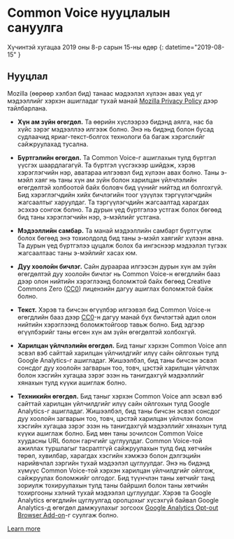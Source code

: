 # Common Voice нууцлалын сануулга 

Хүчинтэй хугацаа 2019 оны 8-р сарын 15-ны өдөр {: datetime="2019-08-15" }

## Нууцлал

Mozilla (өөрөөр хэлбэл бид) танаас мэдээлэл хүлээн авах үед уг мэдээллийг хэрхэн ашигладаг тухай манай [Mozilla Privacy Policy](https://www.mozilla.org/privacy) дээр тайлбарлана.

* **Хүн ам зүйн өгөгдөл.** Та өөрийн хүслээрээ бидэнд аялга, нас ба хүйс зэрэг мэдээллээ илгээж болно. Энэ нь бидэнд болон бусад судлаачид яриаг-текст-болгох технологи ба багаж хэрэгслийг сайжруулахад тусална.

* **Бүртгэлийн өгөгдөл.** Та Common Voice-г ашиглахын тулд бүртгэл үүсгэх шаардлагагүй. Та бүртгэл үүсгэхээр шийдэж, хэрэв хэрэглэгчийн нэр, аватараа илгээвэл бид хүлээн авах болно. Таны э-мэйл хаяг нь таны хүн ам зүйн болон харилцан үйлчлэлийн өгөгдөлтэй холбоотой байх боловч бид үүнийг нийтэд ил болгохгүй. Бид хэрэглэгчдийн хийх бичлэгийн тоог үзүүлэх тэргүүлэгчдийн жагсаалтыг харуулдаг. Та тэргүүлэгчдийн жагсаалтад харагдах эсэхээ сонгож болно. Та дурын үед бүртгэлээ устгаж болох бөгөөд бид таны хэрэглэгчийн нэр, э-мэйлийг устгана.

* **Мэдээллийн самбар.** Та манай мэдээллийн самбарт бүртгүүлж болох бөгөөд энэ тохиолдолд бид таны э-мэйл хаягийг хүлээн авна. Та дурын үед бүртгэлээ цуцалж болох ба ингэснээр мэдээлэл түгээх жагсаалтаас таны э-мэйлийг хасах юм.

* **Дуу хоолойн бичлэг.** Сайн дураараа илгээсэн дурын хүн ам зүйн өгөгдөлтэй дуу хоолойн бичлэг нь Common Voice-н өгөгдлийн бааз дээр олон нийтийн хэрэглээнд боломжтой байх бөгөөд Creative Commons Zero ([CC0](https://creativecommons.org/publicdomain/zero/1.0/)) лицензийн дагуу ашиглах боломжтой байж болно.

* **Текст.** Хэрэв та бичсэн өгүүлбэр илгээвэл бид Common Voice-н өгөгдлийн бааз дээр [CC0](https://creativecommons.org/publicdomain/zero/1.0/)-н дагуу манай бүх бичлэгтэй адил олон нийтийн хэрэглээнд боломжтойгоор тавьж болно. Бид эдгээр өгүүлбэрийг таны өгсөн хүн ам зүйн өгөгдөлтэй холбохгүй.

* **Харилцан үйлчлэлийн өгөгдөл.** Бид таныг хэрхэн Common Voice апп эсвэл вэб сайттай харилцан үйлчилдгийг илүү сайн ойлгохын тулд Google Analytics-г ашигладаг. Жишээлбэл, бид таны бичсэн эсвэл сонсдог дуу хоолойн загварын тоо, товч, цэстэй харилцан үйлчлэх болон хэсгийн хугацаа зэрэг эзэн нь танигдахгүй мэдээллийг хянахын тулд күүки ашиглаж болно.

* **Техникийн өгөгдөл.** Бид таныг хэрхэн Common Voice апп эсвэл вэб сайттай харилцан үйлчилдгийг илүү сайн ойлгохын тулд Google Analytics-г ашигладаг. Жишээлбэл, бид таны бичсэн эсвэл сонсдог дуу хоолойн загварын тоо, товч, цэстэй харилцан үйлчлэх болон хэсгийн хугацаа зэрэг эзэн нь танигдахгүй мэдээллийг хянахын тулд күүки ашиглаж болно. Бид мөн таны зочилсон Common Voice хуудасны URL болон гарчгийг цуглуулдаг. Common Voice-той ажиллах туршлагыг тасралтгүй сайжруулахын тулд бид хөтчийн төрөл, хувилбар, харагдах хэсгийн хэмжээ болон дэлгэцийн нарийвчлал зэргийн тухай мэдээлэл цуглуулдаг. Энэ нь бидэнд хүмүүс Common Voice-той хэрхэн харилцан үйлчилдгийг ойлгож, сайжруулах боломжийг олгодог. Бид түүнчлэн таны хөтчийг танд зориулж тохируулахын тулд таны байршил болон таны хөтчийн тохиргооны хэлний тухай мэдээлэл цуглуулдаг. Хэрэв та Google Analytics өгөгдлийн цуглуулгад оролцохыг хүсэхгүй байвал Google Analytics-д өгөгдөл дамжуулахыг зогсоох [Google Analytics Opt-out Browser Add-on](https://tools.google.com/dlpage/gaoptout)-г суулгаж болно.  

[Learn more](https://github.com/mozilla/voice-web/blob/master/docs/data_dictionary.md)

